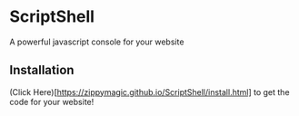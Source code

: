 # ScriptShell
A powerful javascript console for your website

## Installation
(Click Here)[https://zippymagic.github.io/ScriptShell/install.html] to get the code for your website!
